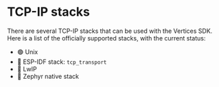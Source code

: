 # TCP-IP stacks

There are several TCP-IP stacks that can be used with the Vertices SDK. Here is a list of the officially supported stacks, with the current status:

* 🟢 Unix
* 🔴 ESP-IDF stack: `tcp_transport`
* 🔴 LwIP
* 🔴 Zephyr native stack
